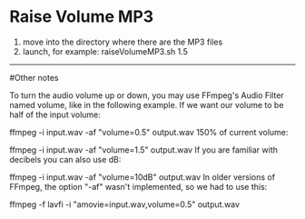 # Raise Volume MP3

1) move into the directory where there are the MP3 files
2) launch, for example: raiseVolumeMP3.sh 1.5

-----------------

#Other notes

To turn the audio volume up or down, you may use FFmpeg's Audio Filter named ​volume, like in the following example. If we want our volume to be half of the input volume:

ffmpeg -i input.wav -af "volume=0.5" output.wav
150% of current volume:

ffmpeg -i input.wav -af "volume=1.5" output.wav
If you are familiar with decibels you can also use dB:

ffmpeg -i input.wav -af "volume=10dB" output.wav
In older versions of FFmpeg, the option "-af" wasn't implemented, so we had to use this:

ffmpeg -f lavfi -i "amovie=input.wav,volume=0.5" output.wav
